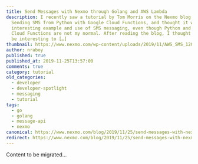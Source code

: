 ```yaml
---
title: Send Messages with Nexmo through Golang and AWS Lambda
description: I recently saw a tutorial by Tom Morris on the Nexmo blog titled
  Sending SMS from Python with Google Cloud Functions, and thought it was an
  interesting example and use of SMS messaging, even though Python and Google
  Cloud Functions are not my normal. After reading the blog, I thought it would
  be interesting to […]
thumbnail: https://www.nexmo.com/wp-content/uploads/2019/11/AWS_SMS_1200x675.jpg
author: nraboy
published: true
published_at: 2019-11-25T13:57:00
comments: true
category: tutorial
old_categories:
  - developer
  - developer-spotlight
  - messaging
  - tutorial
tags:
  - go
  - golang
  - message-api
  - nexmo
canonical: https://www.nexmo.com/blog/2019/11/25/send-messages-with-nexmo-through-golang-and-aws-lambda-dr
redirect: https://www.nexmo.com/blog/2019/11/25/send-messages-with-nexmo-through-golang-and-aws-lambda-dr
---
```

Content to be migrated...